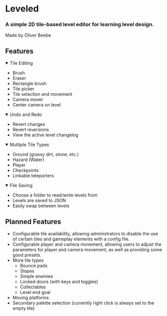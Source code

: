 # Leveled
### A simple 2D tile-based level editor for learning level design.
Made by Oliver Beebe

## Features
<details open>
  <summary>Tile Editing</summary>
  
  - Brush
  - Eraser
  - Rectangle brush
  - Tile picker
  - Tile selection and movement
  - Camera mover
  - Center camera on level
</details>

<details open>
  <summary>Undo and Redo</summary>

  - Revert changes
  - Revert reversions
  - View the active level changelog
</details>

<details open>
  <summary>Multiple Tile Types</summary>

  - Ground (grassy dirt, stone, etc.)
  - Hazard (Water)
  - Player
  - Checkpoints
  - Linkable teleporters
</details>

<details open>
  <summary>File Saving</summary>

  - Choose a folder to read/write levels from
  - Levels are saved to JSON
  - Easily swap between levels
</details>

## Planned Features

- Configurable tile availability, allowing administrators to disable the use of certain tiles and gameplay elements with a config file.
- Configurable player and camera movement, allowing users to adjust the parameters for player and camera movement, as well as providing some good presets.
- More tile types
  - Bounce pads
  - Slopes
  - Simple enemies
  - Locked doors (with keys and toggles)
  - Collectables
  - Level end goal
- Moving platforms
- Secondary palette selection (currently right click is always set to the empty tile)
